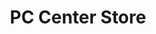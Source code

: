---
title: "PC Center Store"
url: /ciudad-autonoma-de-buenos-aires/pc-center-store/
shop: Computer
---
